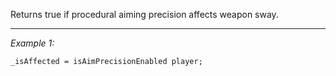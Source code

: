 Returns true if procedural aiming precision affects weapon sway.


---
*Example 1:*
```sqf
_isAffected = isAimPrecisionEnabled player;
```